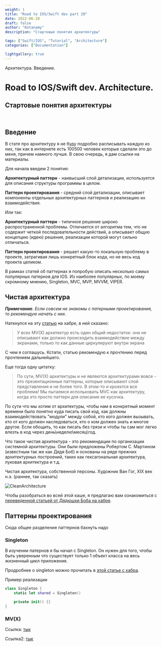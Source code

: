 ```yaml
---
weight: 1
title: "Road to IOS/Swift dev part 20"
date: 2022-06-28
draft: false
author: "Kotanamy"
description: "Стартовые понятия архитектуры"

tags: ["Swift/IOS", "Tutorial", "Architecture"]
categories: ["Documentation"]

lightgallery: true
---
```


Архитектура. Введение.

<!--more-->

# Road to IOS/Swift dev. Architecture.
## **Стартовые понятия архитектуры**

<br>

## Введение

В стате про архитектуру я не буду подробно расписывать каждую из них, так как в интернете есть 100500 человек которые сделали это до меня, причем намного лучше. В свою очередь, я дам ссылки на материалы.

Для начала введем 2 понятия:

**Архитектурный паттерн** - наивысший слой детализации, используется для описания структуры программы в целом.


**Паттерн проектирования** - средний слой детализации, описывает компоненты отдельных архитектурных паттернов и реализацию их взаимодействия.

Или так:

**Архитектурный паттерн** - типичное решение широко распространенной проблемы. Отличается от алгоритма тем, что не содержит четкой последовательности действий, а описывает общую концепцию (идею) решения, реализации которой могут сильно отличаться.

**Паттерн проектирования** - решает какую-то локальную проблему в проекте, затрагивая лишь конкретный блок кода, но не весь код проекта целиком.

В рамках статей об паттернах я попробую описать несколько самых популярных патернов для IOS. Из наиболее популярных, по моему скромному мнению, Singleton, MVC, MVP, MVVM, VIPER.

## Чистая архитектура

_**Примечание**. Если совсем не знакомы с патерными проектирования, то рекомендую начать с них._

Наткнулся на эту [статью](habr.com/ru/company/croc/blog/560674/?ysclid=l4xu4nhapd46329134) на хабре, в ней сказано:
> У всех MV(X) архитектур есть один общий недостаток: они не описывают как должно происходить взаимодействие между экранами, только то как данные циркулируют внутри экрана

С чем я соглашусь. Кстати, статью рекомендую к прочтению перед прочтением дальнейшего.

Еще тогда одну цитатку:
> По сути, MV(X) архитектуры и не являются архитектурами вовсе - это презентационные паттерны, которые описывают слой представления и не более того. В этом-то и кроектся вся проблема! Мы пытаемся испольковать MVC как архитектуру, когда это просто паттерн для описания ее кусочка.

По сути что мы хотим от архитектуры, чтобы нам в конкретный момент времени было понятно куда писать свой код, как должны взаимодействовать "модули" между собой, кто кого должен вызывать, кто от кого должен наследоваться, кто о ком должен знать и многое другое. Если обощить, то как писать без грязи и чтобы ты сам мог легко влезть в код через день\неделю\месяц\год.

Что такое чистая архитектура - это рекомендации по организации системной архитектуры. Они были предложены Робертом С. Мартином (известным так же как Дядя Боб) и основаны на ряде прежних архитектурных построений, таких как гексагональная архитектура, луковая архитектура и т.д.

Чистая архитектура, собственной персоны. Художник Ван Гог, XIX век н.э. (раннее, так сказать)

![CleanArchitecture](____________________________ "Чистая архитектура")

Чтобы разобраться во всей этой каше, я предлагаю вам ознакомиться с [переведенной статьей от Дядюшки Боба на хабре](habr.com/ru/post/269589/).

## Паттерны проектирования

Сюда общее разделение паттернов бахнуть надо

### Singleton

В изучении патернов я бы начал с Singleton. Он нужен для того, чтобы быть уверенным что существует только 1 объект класса на весь жизненный цикл приложения.

Продробнее о singleton можно прочитать в [этой статье с хабра](_______________________).

Пример реализации

```Swift
class Singleton {
    static let shared = Singleton()

    private init() {}
}
```


### MV(X)

Ссылка: [тык](________________________)

Ссылка2: [тык](_______________________)